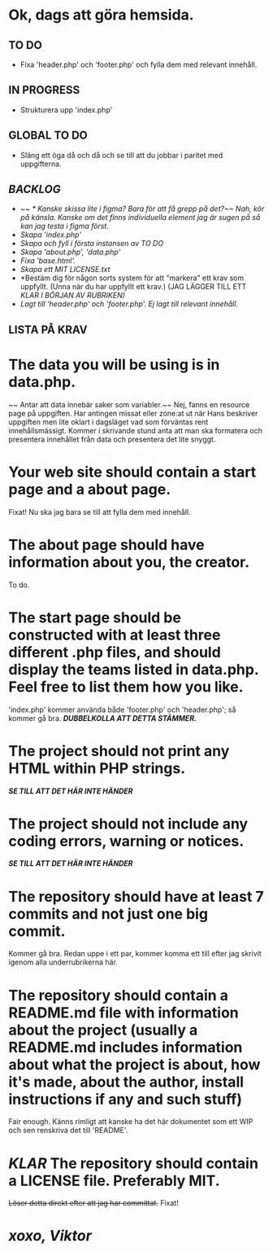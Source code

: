 # Ok, dags att göra hemsida. 

## TO DO
* Fixa 'header.php' och 'footer.php' och fylla dem med relevant innehåll.

## IN PROGRESS

* Strukturera upp 'index.php'
    

## GLOBAL TO DO
* Släng ett öga då och då och se till att du jobbar i paritet med uppgifterna.

## *BACKLOG*
*   *~~ * Kanske skissa lite i figma? Bara för att få grepp på det?~~ Nah, kör på känsla. Kanske om det finns individuella element jag är sugen på så kan jag testa i figma först.*
* *Skapa 'index.php'*
* *Skapa och fyll i första instansen av TO DO*
* *Skapa 'about.php', 'data.php'*
* *Fixa 'base.html'.*
* *Skapa ett MIT LICENSE.txt*
* *Bestäm dig för någon sorts system för att "markera" ett krav som uppfyllt. (Unna när du har uppfyllt ett krav.) (JAG LÄGGER TILL ETT *KLAR* *I BÖRJAN AV RUBRIKEN)*
* *Lagt till 'header.php' och 'footer.php'. Ej lagt till relevant innehåll.*

## LISTA PÅ KRAV
# The data you will be using is in data.php.
~~ Antar att data innebär saker som variabler.~~ Nej, fanns en resource page på uppgiften. Har antingen 
missat eller zone:at ut när Hans beskriver uppgiften men lite oklart i dagsläget vad som förväntas rent
innehållsmässigt. Kommer i skrivande stund anta att man ska formatera och presentera innehållet från 
data och presentera det lite snyggt. 

# Your web site should contain a start page and a about page.
Fixat! Nu ska jag bara se till att fylla dem med innehåll. 

# The about page should have information about you, the creator.
To do.

# The start page should be constructed with at least three different .php files, and should display the teams listed in data.php. Feel free to list them how you like.
'index.php' kommer använda både 'footer.php' och 'header.php'; så kommer gå bra. ***DUBBELKOLLA ATT DETTA STÄMMER.***

# The project should not print any HTML within PHP strings.
***SE TILL ATT DET HÄR INTE HÄNDER***

# The project should not include any coding errors, warning or notices.
***SE TILL ATT DET HÄR INTE HÄNDER***

# The repository should have at least 7 commits and not just one big commit.
Kommer gå bra. Redan uppe i ett par, kommer komma ett till efter jag skrivit igenom alla underrubrikerna här. 

# The repository should contain a README.md file with information about the project (usually a README.md includes information about what the project is about, how it's made, about the author, install instructions if any and such stuff)
Fair enough. Känns rimligt att kanske ha det här dokumentet som ett WIP och sen renskriva det till 'README'. 

# *KLAR* The repository should contain a LICENSE file. Preferably MIT.
~~Löser detta direkt efter att jag har committat.~~ Fixat!

# *xoxo, Viktor*